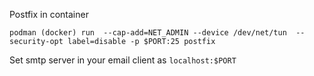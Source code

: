 Postfix in container
```
podman (docker) run  --cap-add=NET_ADMIN --device /dev/net/tun  --security-opt label=disable -p $PORT:25 postfix
```
Set smtp server in your email client as `localhost:$PORT`
